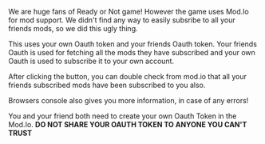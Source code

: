 We are huge fans of Ready or Not game! However the game uses Mod.Io for mod support. We didn't find any way to easily subsribe to all your friends mods, so we did this ugly thing.

This uses your own Oauth token and your friends Oauth token. Your friends Oauth is used for fetching all the mods they have subscribed and your own Oauth is used to subscribe it to your own account.

After clicking the button, you can double check from mod.io that all your friends subscribed mods have been subscribed to you also.

Browsers console also gives you more information, in case of any errors!

You and your friend both need to create your own Oauth Token in the Mod.Io.
<b>DO NOT SHARE YOUR OAUTH TOKEN TO ANYONE YOU CAN'T TRUST</b>
